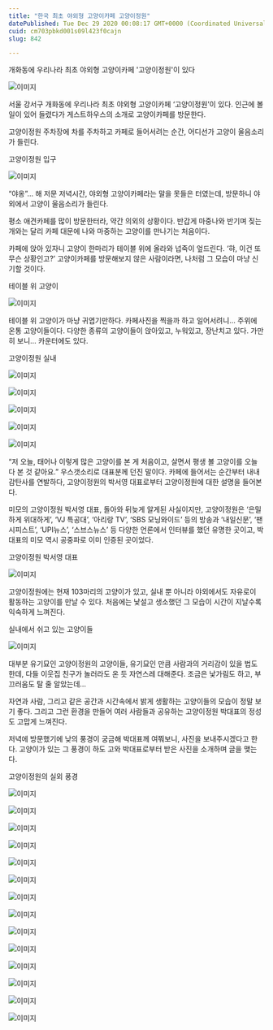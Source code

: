```yaml
---
title: "한국 최초 야외형 고양이카페 고양이정원"
datePublished: Tue Dec 29 2020 00:08:17 GMT+0000 (Coordinated Universal Time)
cuid: cm703pbkd001s09l423f0cajn
slug: 842

---
```



개화동에 우리나라 최초 야외형 고양이카페 '고양이정원'이 있다

![이미지](https://cdn.hashnode.com/res/hashnode/image/upload/v1739255260487/1ff14692-01da-41a4-ae8b-23c70ef93da2.jpeg)

서울 강서구 개화동에 우리나라 최초 야외형 고양이카페 ‘고양이정원’이 있다. 인근에 볼 일이 있어 들렸다가 게스트하우스의 소개로 고양이카페를 방문한다.

고양이정원 주차장에 차를 주차하고 카페로 들어서려는 순간, 어디선가 고양이 울음소리가 들린다.

고양이정원 입구

![이미지](https://cdn.hashnode.com/res/hashnode/image/upload/v1739255262399/18c5f46e-a0e9-4d0e-b0fa-fba00e9ce2bf.jpeg)

“야옹”… 해 저문 저녁시간, 야외형 고양이카페라는 말을 못들은 터였는데, 방문하니 야외에서 고양이 울음소리가 들린다.

평소 애견카페를 많이 방문한터라, 약간 의외의 상황이다. 반갑게 마중나와 반기며 짖는 개와는 달리 카페 대문에 나와 마중하는 고양이를 만나기는 처음이다.

카페에 앉아 있자니 고양이 한마리가 테이블 위에 올라와 넙죽이 엎드린다. ‘햐, 이건 또 무슨 상황인고?’ 고양이카페를 방문해보지 않은 사람이라면, 나처럼 그 모습이 마냥 신기할 것이다.

테이블 위 고양이

![이미지](https://cdn.hashnode.com/res/hashnode/image/upload/v1739255264133/ad8dcd1b-2e47-4c80-8f7d-1388271823a0.jpeg)

테이블 위 고양이가 마냥 귀엽기만하다. 카페사진을 찍을까 하고 일어서려니… 주위에 온통 고양이들이다. 다양한 종류의 고양이들이 앉아있고, 누워있고, 장난치고 있다. 가만히 보니… 카운터에도 있다.

고양이정원 실내

![이미지](https://cdn.hashnode.com/res/hashnode/image/upload/v1739255265790/6b7bda7f-f5d4-4841-9b72-d28781b0a22e.jpeg)

![이미지](https://cdn.hashnode.com/res/hashnode/image/upload/v1739255267666/5616b9c3-d4a9-4c4d-9aa8-6f3125e7354f.jpeg)

![이미지](https://cdn.hashnode.com/res/hashnode/image/upload/v1739255269375/eb62419f-2ed4-42c3-9b4e-f297e75881fa.jpeg)

![이미지](https://cdn.hashnode.com/res/hashnode/image/upload/v1739255271519/855675ac-209e-43d1-abd6-9d71ae326c07.jpeg)

![이미지](https://cdn.hashnode.com/res/hashnode/image/upload/v1739255273571/5a37565e-d4f0-4fe9-ae04-1076587dc567.jpeg)

“저 오늘, 태어나 이렇게 많은 고양이를 본 게 처음이고, 살면서 평생 볼 고양이를 오늘 다 본 것 같아요.” 우스갯소리로 대표분께 던진 말이다. 카페에 들어서는 순간부터 내내 감탄사를 연발하다, 고양이정원의 박서영 대표로부터 고양이정원에 대한 설명을 들어본다.

미모의 고양이정원 박서영 대표, 돌아와 뒤늦게 알게된 사실이지만, 고양이정원은 ‘은밀하게 위대하게’, ‘VJ 특공대’, ‘아리랑 TV’, ‘SBS 모닝와이드’ 등의 방송과 ‘내일신문’, ‘팬시피스트’, ‘UPI뉴스’, ‘스브스뉴스’ 등 다양한 언론에서 인터뷰를 했던 유명한 곳이고, 박대표의 미모 역시 공중파로 이미 인증된 곳이었다.

고양이정원 박서영 대표

![이미지](https://cdn.hashnode.com/res/hashnode/image/upload/v1739255275487/e6e5b3ff-22f3-46f3-9c10-a2f28eca85c9.jpeg)

고양이정원에는 현재 103마리의 고양이가 있고, 실내 뿐 아니라 야외에서도 자유로이 활동하는 고양이를 만날 수 있다. 처음에는 낯설고 생소했던 그 모습이 시간이 지날수록 익숙하게 느껴진다.

실내에서 쉬고 있는 고양이들

![이미지](https://cdn.hashnode.com/res/hashnode/image/upload/v1739255277260/1b625e08-a848-4bc6-b76a-7211a49d3a17.jpeg)

대부분 유기묘인 고양이정원의 고양이들, 유기묘인 만큼 사람과의 거리감이 있을 법도 한데, 다들 이웃집 친구가 놀러라도 온 듯 자연스레 대해준다. 조금은 낯가림도 하고, 부끄러움도 탈 줄 알았는데…

자연과 사람, 그리고 같은 공간과 시간속에서 밝게 생활하는 고양이들의 모습이 정말 보기 좋다. 그리고 그런 환경을 만들어 여러 사람들과 공유하는 고양이정원 박대표의 정성도 고맙게 느껴진다.

저녁에 방문했기에 낮의 풍경이 궁금해 박대표께 여쭤보니, 사진을 보내주시겠다고 한다. 고양이가 있는 그 풍경이 하도 고와 박대표로부터 받은 사진을 소개하며 글을 맺는다.

고양이정원의 실외 풍경

![이미지](https://cdn.hashnode.com/res/hashnode/image/upload/v1739255279294/e0b5d2a6-a2d4-45f2-b737-70f51728ffa6.jpeg)

![이미지](https://cdn.hashnode.com/res/hashnode/image/upload/v1739255281468/5b23b00a-fce7-409c-825a-223592a10c24.jpeg)

![이미지](https://cdn.hashnode.com/res/hashnode/image/upload/v1739255283614/b03639f1-8fe9-4a0b-a5a7-ba51e07c430f.jpeg)

![이미지](https://cdn.hashnode.com/res/hashnode/image/upload/v1739255285558/0310fdec-039c-488e-b2fa-ced9e64be362.jpeg)

![이미지](https://cdn.hashnode.com/res/hashnode/image/upload/v1739255287505/9446b198-77c4-443c-8c5a-1c339be19495.jpeg)

![이미지](https://cdn.hashnode.com/res/hashnode/image/upload/v1739255289678/d978465f-c0a7-4c61-81ae-c38400807e7d.jpeg)

![이미지](https://cdn.hashnode.com/res/hashnode/image/upload/v1739255291868/e72a7760-7039-4cfa-aa34-b9891d03a07e.jpeg)

![이미지](https://cdn.hashnode.com/res/hashnode/image/upload/v1739255293698/879508b7-c8bf-4ac7-a828-f50a9c08fc84.jpeg)

![이미지](https://cdn.hashnode.com/res/hashnode/image/upload/v1739255295811/e6a16d0d-1732-427f-9f69-0f396dfb826e.jpeg)

![이미지](https://cdn.hashnode.com/res/hashnode/image/upload/v1739255297679/be8dc016-0fc4-4e9c-96f7-b9251ed38632.jpeg)

![이미지](https://cdn.hashnode.com/res/hashnode/image/upload/v1739255299531/cff203a4-92c1-49d5-b9ee-78769ace7a5f.jpeg)

![이미지](https://cdn.hashnode.com/res/hashnode/image/upload/v1739255301492/b4259420-9c25-4f3c-a1c1-db2295316a06.jpeg)

![이미지](https://cdn.hashnode.com/res/hashnode/image/upload/v1739255303461/562784e3-25cc-4f29-a344-1bbc64d7e93c.jpeg)

![이미지](https://cdn.hashnode.com/res/hashnode/image/upload/v1739255305390/235fd9a4-c8d3-45d0-8b51-57769d925486.jpeg)